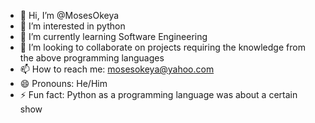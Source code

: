 - 👋 Hi, I’m @MosesOkeya
- 👀 I’m interested in python  
- 🌱 I’m currently learning Software Engineering 
- 💞️ I’m looking to collaborate on projects requiring the knowledge from the above programming languages 
- 📫 How to reach me: mosesokeya@yahoo.com
- 😄 Pronouns: He/Him
- ⚡ Fun fact: Python as a programming language was about a certain show

<!---
MosesOkeya/MosesOkeya is a ✨ special ✨ repository because its `README.md` (this file) appears on your GitHub profile.
You can click the Preview link to take a look at your changes.
--->
